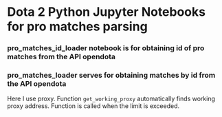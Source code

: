 # Dota 2 Python Jupyter Notebooks for pro matches parsing
### pro_matches_id_loader notebook is for obtaining id of pro matches from the API opendota
### pro_matches_loader serves for obtaining matches by id from the API opendota

Here I use proxy. Function `get_working_proxy` automatically finds working proxy address. Function is called when the limit is exceeded.
